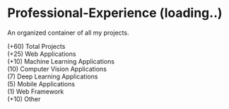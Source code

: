 # Professional-Experience (loading..)
An organized container of all my projects.


(+60) Total Projects<br/>
(+25) Web Applications<br/>
(+10) Machine Learning Applications<br/>
(10) Computer Vision Applications<br/>
(7) Deep Learning Applications<br/>
(5) Mobile Applications<br/>
(1) Web Framework<br/>
(+10) Other<br/>
